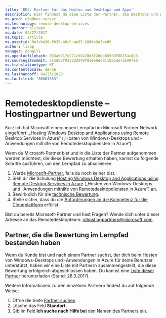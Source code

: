 ```yaml
---
title: 'RDS: Partner für das Hosten von Desktops und Apps'
description: Hier findest du eine Liste der Partner, die Desktops und Apps über RDS hosten können.
ms.prod: windows-server
ms.technology: remote-desktop-services
ms.author: elizapo
ms.date: 04/27/2017
ms.topic: article
ms.assetid: 9a3cb426-fb39-40c5-ae07-26dbe9e3aed9
author: lizap
manager: dongill
ms.openlocfilehash: 503a9917e271c69a78e5f26db6556d788254c823
ms.sourcegitcommit: 3a3d62f938322849f81ee9ec01186b3e7ab90fe0
ms.translationtype: HT
ms.contentlocale: de-DE
ms.lasthandoff: 04/23/2020
ms.locfileid: "80861363"
---
```

# <a name="remote-desktop-services-hosting-partners-and-assessment"></a>Remotedesktopdienste – Hostingpartner und Bewertung

Kürzlich hat Microsoft einen neuen Lernpfad im Microsoft Partner Network eingeführt: „Hosting Windows Desktop and Applications using Remote Desktop Services in Azure“ („Hosten von Windows-Desktops und -Anwendungen mithilfe von Remotedesktopdiensten in Azure“).

Wenn du Microsoft-Partner bist und in die Liste der Partner aufgenommen werden möchtest, die diese Bewertung erhalten haben, kannst du folgende Schritte ausführen, um den Lernpfad zu absolvieren:

1. Werde [Microsoft-Partner](https://partner.microsoft.com/), falls du noch keiner bist.
2. Sieh dir die Schulung [Hosting Windows Desktop and Applications using Remote Desktop Services in Azure](https://mspartnerlp.partner.microsoft.com/LearningPath/LearningPath/DLPaths?trackId=2915&rowId=3603) („Hosten von Windows-Desktops und -Anwendungen mithilfe von Remotedesktopdiensten in Azure“) an.
3. Bewirb dich für die [technische Bewertung](https://mspartnerlp.partner.microsoft.com/LearningPath/LearningPath/DLPaths?trackId=1660&rowId=2220&trackPathId=9871).
4. Stelle sicher, dass du die [Anforderungen an die Kompetenz für die Cloudplattform](https://partner.microsoft.com/membership/cloud-platform-competency) erfüllst.

Bist du bereits Microsoft-Partner und hast Fragen? Wende dich unter dieser Adresse an das Remotedesktopteam: <rdhostingpartners@microsoft.com>.  


## <a name="partners-who-have-passed-the-learning-path-assessment"></a>Partner, die die Bewertung im Lernpfad bestanden haben 

Wenn du Kunde bist und nach einem Partner suchst, der dich beim Hosten von Windows-Desktops und -Anwendungen in Azure für deine Benutzer unterstützt, haben wir eine Liste mit Partnern zusammengestellt, die diese Bewertung erfolgreich abgeschlossen haben. Du kannst eine [Liste dieser Partner](rds-hosting-partners.md) herunterladen (Stand: 28.3.2017).

Weitere Informationen zu den einzelnen Partnern findest du auf folgende Weise:

1. Öffne die Seite [Partner suchen](https://partnercenter.microsoft.com/pcv/search).
2. Lösche das Feld **Standort**.
3. Gib im Feld **Ich suche nach Hilfe bei** den Namen des Partners ein.

